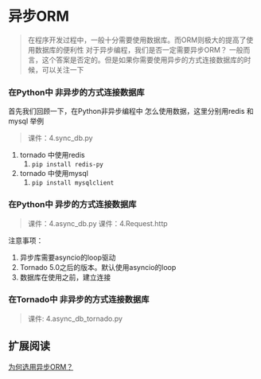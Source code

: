 # 异步ORM

> 在程序开发过程中，一般十分需要使用数据库。而ORM则极大的提高了使用数据库的便利性
> 对于异步编程，我们是否一定需要异步ORM？
> 一般而言，这个答案是否定的。但是如果你需要使用异步的方式连接数据库的时候，可以关注一下

### 在Python中 非异步的方式连接数据库
首先我们回顾一下，在Python非异步编程中 怎么使用数据，这里分别用redis 和mysql 举例
> 课件：4.sync_db.py

1. tornado 中使用redis
    1. ```pip install redis-py```
2. tornado 中使用mysql
    1. `pip install mysqlclient`


### 在Python中 异步的方式连接数据库

> 课件：4.async_db.py
> 课件：4.Request.http

注意事项：
1. 异步库需要asyncio的loop驱动
2. Tornado 5.0之后的版本。默认使用asyncio的loop
3. 数据库在使用之前，建立连接

### 在Tornado中 非异步的方式连接数据库
> 课件: 4.async_db_tornado.py




## 扩展阅读

[为何选用异步ORM？](http://gino.fantix.pro/en/latest/why.html)